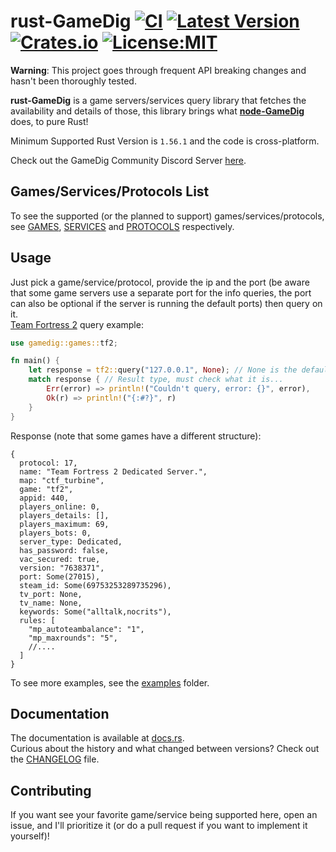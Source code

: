 # rust-GameDig [![CI](https://github.com/gamedig/rust-gamedig/actions/workflows/ci.yml/badge.svg)](https://github.com/gamedig/rust-gamedig/actions) [![Latest Version](https://img.shields.io/crates/v/gamedig.svg?color=yellow)](https://crates.io/crates/gamedig) [![Crates.io](https://img.shields.io/crates/d/gamedig?color=purple)](https://crates.io/crates/gamedig) [![License:MIT](https://img.shields.io/github/license/gamedig/rust-gamedig?color=blue)](LICENSE.md)

**Warning**: This project goes through frequent API breaking changes and hasn't been thoroughly tested.

**rust-GameDig** is a game servers/services query library that fetches the availability and details of those, this library brings what **[node-GameDig](https://github.com/gamedig/node-gamedig)** does, to pure Rust!  

Minimum Supported Rust Version is `1.56.1` and the code is cross-platform.

Check out the GameDig Community Discord Server [here](https://discord.gg/NVCMn3tnxH).

## Games/Services/Protocols List
To see the supported (or the planned to support) games/services/protocols, see [GAMES](GAMES.md), [SERVICES](SERVICES.md) and [PROTOCOLS](PROTOCOLS.md) respectively.

## Usage
Just pick a game/service/protocol, provide the ip and the port (be aware that some game servers use a separate port for the info queries, the port can also be optional if the server is running the default ports) then query on it.  
[Team Fortress 2](https://store.steampowered.com/app/440/Team_Fortress_2/) query example:
```rust
use gamedig::games::tf2;

fn main() {
    let response = tf2::query("127.0.0.1", None); // None is the default port (which is 27015), could also be Some(27015)
    match response { // Result type, must check what it is...
        Err(error) => println!("Couldn't query, error: {}", error),
        Ok(r) => println!("{:#?}", r)
    }
}
```
Response (note that some games have a different structure):
```json5
{
  protocol: 17,
  name: "Team Fortress 2 Dedicated Server.",
  map: "ctf_turbine",
  game: "tf2",
  appid: 440,
  players_online: 0,
  players_details: [],
  players_maximum: 69,
  players_bots: 0,
  server_type: Dedicated,
  has_password: false,
  vac_secured: true,
  version: "7638371",
  port: Some(27015),
  steam_id: Some(69753253289735296),
  tv_port: None,
  tv_name: None,
  keywords: Some("alltalk,nocrits"),
  rules: [
    "mp_autoteambalance": "1",
    "mp_maxrounds": "5",
    //....
  ]
}
```

To see more examples, see the [examples](examples) folder.

## Documentation
The documentation is available at [docs.rs](https://docs.rs/gamedig/latest/gamedig/).  
Curious about the history and what changed between versions? Check out the [CHANGELOG](CHANGELOG.md) file.

## Contributing
If you want see your favorite game/service being supported here, open an issue, and I'll prioritize it (or do a pull request if you want to implement it yourself)!
